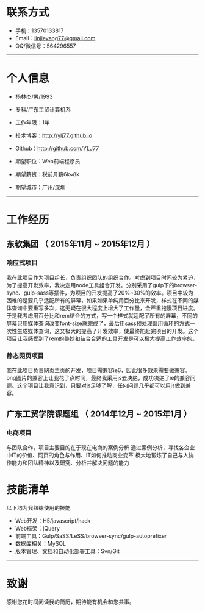 # 联系方式

- 手机：13570133817
- Email：linjieyang77@gmail.com 
- QQ/微信号：564296557

---

# 个人信息

 - 杨林杰/男/1993 
 - 专科/广东工贸计算机系 
 - 工作年限：1年
 - 技术博客：http://ylj77.github.io
 - Github：http://github.com/YLJ77

 - 期望职位：Web前端程序员
 - 期望薪资：税前月薪6k~8k
 - 期望城市：广州/深圳

---

# 工作经历

## 东软集团 （ 2015年11月 ~ 2015年12月 ）

### 响应式项目
我在此项目作为项目组长，负责组织团队的组织合作。考虑到项目时间较为紧迫，为了提高开发效率，我决定用node工具组合开发。分别采用了gulp下的browser-sync、gulp-sass等插件，为项目的开发提高了20%~30%的效率。项目中较为困难的是要几乎适配所有的屏幕，如果如果单纯用百分比来开发，样式在不同的媒体查询中要重写多次，这无疑在很大程度上增大了工作量，会严重拖慢项目进度。于是我考虑用百分比和rem结合的方式，写一个样式就适配了所有的屏幕，不同的屏幕只用媒体查询改变font-size就完成了，最后用sass预处理器用循环的方式一次性生成媒体查询，这又极大的提高了开发效率，使最终能赶完项目的开发。这个项目让我感受到了rem的美妙和结合合适的工具开发是可以极大提高工作效率的。


### 静态网页项目 
我在此项目负责网页主页的开发，项目需兼容ie6，因此很多效果需要做兼容。png图片的兼容上让我花了点时间，最终我采用js去决绝，成功决绝了ie的兼容问题。这个项目让我意识到，只要对js足够了解，任何问题几乎都可以用js做到兼容。

 
## 广东工贸学院课题组 （ 2014年12月 ~ 2015年1月 ）

### 电商项目 
与团队合作，项目主要目的在于现在电商的案例分析
通过案例分析，寻找各企业中IT的价值、网页的角色与作用、IT如何推动商业变革
极大地锻炼了自己与人协作能力和团队精神以及研究、分析并解决问题的能力


# 技能清单

以下均为我熟练使用的技能

- Web开发：H5/javascript/hack
- Web框架：jQuery
- 前端工具：Gulp/SaSS/LeSS/browser-sync/gulp-autoprefixer
- 数据库相关：MySQL
- 版本管理、文档和自动化部署工具：Svn/Git


---

# 致谢
感谢您花时间阅读我的简历，期待能有机会和您共事。
